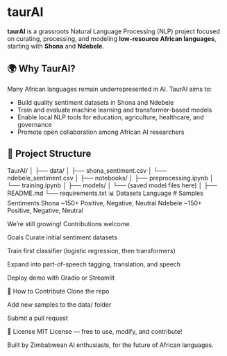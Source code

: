 # taurAI

**taurAI** is a grassroots Natural Language Processing (NLP) project focused on curating, processing, and modeling **low-resource African languages**, starting with **Shona** and **Ndebele**.

## 🌍 Why TaurAI?

Many African languages remain underrepresented in AI. TaurAI aims to:
- Build quality sentiment datasets in Shona and Ndebele
- Train and evaluate machine learning and transformer-based models
- Enable local NLP tools for education, agriculture, healthcare, and governance
- Promote open collaboration among African AI researchers

## 📁 Project Structure

TaurAI/
│
├── data/
│   ├── shona_sentiment.csv
│   └── ndebele_sentiment.csv
│
├── notebooks/
│   ├── preprocessing.ipynb
│   └── training.ipynb
│
├── models/
│   └── (saved model files here)
│
├── README.md
└── requirements.txt
📊 Datasets
Language	# Samples	Sentiments
Shona	~150+	Positive, Negative, Neutral
Ndebele	~150+	Positive, Negative, Neutral

We’re still growing! Contributions welcome.

 Goals
 Curate initial sentiment datasets

 Train first classifier (logistic regression, then transformers)

 Expand into part-of-speech tagging, translation, and speech

 Deploy demo with Gradio or Streamlit

🤝 How to Contribute
Clone the repo

Add new samples to the data/ folder

Submit a pull request

📜 License
MIT License — free to use, modify, and contribute!

Built by Zimbabwean AI enthusiasts, for the future of African languages.